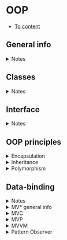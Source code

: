 # OOP

- [To content](readme.md)

## General info
<details>
<summary>Notes</summary>

- programming methodology, based mostly on representing a program as a set of objects, which are instances of some class
- consists of interfaces and relations
- abstract thinking

</details>

## Classes
<details>
<summary>Notes</summary>

- a group of objects or scenes, which have similar signs
- good class
  - describes one entity
  - solves only one task
  - is not a collection of functions for everything
  - uses correctly when needed (ex. when we need several objects with similar behavior and interface, but the state is different)
- good methods
  - one method = one action
  - if method is not called from the outside, make it private

</details>

## Interface
<details>
<summary>Notes</summary>

- describes an object's structure, it's properties and methods (+ arguments and return values), does not describe the realization, only data types.
```
Math.abs: function(number): number;
Math.random: function(): number;
Array.map: function(function(*, number, Array): *): Array;
```
- interface is important to minimize errors and for proper usage
```JavaScript
[1, 2, 3].map(parseInt); // 1, NaN,  NaN
parseInt: function(number, number): number;
```

</details>

## OOP principles
<details>
<summary>Encapsulation</summary>

- in capsula, interfaces, closed realization details

</details>

<details>
<summary>Inheritance</summary>

- one of the ways to use methods and properties from parents in their children
- But Gotchas!
  - do not create long prototypes chains
  - parent max abstract (banana + jungle)
  - if wrong abstract => multiple inheritance problem, works not in all languages
- Inheritance alternatives
  - Composition (react)
  - Delegation
  - Mixins
  - Interfaces (not in JS)
```JavaScript
class GuitarPlayer extends Man {
  constructor(firstName) {
    super(firstName);

    this.guitarCount = 6;
  }
}

// if we're not adding new properties, not necessary to call the constructor
class GuitarPlayer extends Man {
  // reuse parent properties inside the child class
  // this.jump(); also works
  doubleJump() {
    super.jump();
    super.jump();
  }
}
```

</details>

<details>
<summary>Polymorphism</summary>

- (many forms) an ability to use the same identifier (name) for solving alike problems (but different upon realization)
- one interface and many ways or one signature and several interfaces
- overload
```JavaScript
parseInt(42, 10); // float (number)
parseInt('42', 10); // string
parseInt({ name: 'Max', value: 42 }, 10); // NaN
```
- overrides in depths of the prototype chain
- what if w/o polymorphism?
  - naming problem
  - more complex working with code
```JavaScript
class GuitarPlayer extends Man {
  // to override parent method
  jump() {
    console.log('Mega jump!');
  }

  doubleJump() {
    // to use parent method
    super.jump();
    // to use own overridden method
    this.jump();
  }
}
```
- polymorph class almost = interface in TS
```JavaScript
// adding an abstract class
class AbstractMan {
  constructor(firstName) {
    if (new.target === AbstractMan) {
      throw new Error('...');
    }

    this.name = firstName;
  }

  walk() {
    // for the methods needed to be implemented
    throw new Error('...');
  }

  jump() {}
}

const man = new AbstractMan('Tom'); // error
```

</details>

## Data-binding
<details>
<summary>Notes</summary>

- mechanics used to synchronize data and view
- data - information, doesn't depend on view
- view - a part of an interface (UI), doesn't depend on the way of implementation

</details>

<details>
<summary>MV* general info</summary>

- ways to organize business login in an app
- hierarchy
  - model
    - flat structure - all models are at the same level
    - hierarchical structure - there are nested models, frequently the parent models are collections, mostly used for working with large applications
  - view
    - flat - all views init in one controller and work directly with it
    - hierarchical - views are added directly into other views and build their hierarchy independently. Parent views could subscribe to child events and handle it in it's own way
  - controller
    - mega-controller - one big controller for the whole application (or for every screen), which describes all business logic
    - HMVC - the system, where there are many nested controllers, abstractions for higher levels (c list - c elem)
- low coupling
  - model and view must be abstract and should not
    - know about each other
    - export only the abstract interface
  - could not exist without high cohesion. If there are abstract modules, there should be logic, which connects them
<img src="./images/mv.jpg" alt="MV*" width="500">

</details>

<details>
<summary>MVC</summary>

- Model - data, controls the view
- View - components, low coupling
- Controller - stores the business logic, meets model and view
- Creation
  - controller creates a model
  - controller creates a view
  - controller subscribes view to model changes
  - model and view interact directly with each other
- User interactions
  - user interacts with a view
  - view tells the controller about user actions
  - controller calls model changes
  - model updates the view via subscription
- Load
  - controller calls model update
  - model loads data and tells the view about changes
<img src="./images/mvc.jpg" alt="MVC" width="200">

</details>

<details>
<summary>MVP</summary>

- Model - data only, low coupled component
- View - view only, low coupled component
- Presenter - connects view and model, all the interactions go through presenter
- Creation
  - presenter creates model
  - presenter creates view
  - presenter subscribes to view changes
  - presenter subscribes to model changes
  - presenter directs binding between model and view
  - listens to changes in both and calls the update methods
- User interactions
  - user interacts with a view
  - view tells the presenter about the changes
  - presenter runs the model update logic
  - model tells the presenter about updates
  - presenter updates the view
- Load
  - presenter runs the model update logic
  - model tells the presenter about updates
  - presenter updates the view
<img src="./images/mvp.jpg" alt="MVP" width="200">

</details>

<details>
<summary>MVVM</summary>

- Model - data only
- View - view only
- ViewModel - binds view and model via binder, which describes the connection between model and view
- Creation
  - ViewModel receives the view
  - ViewModel receives the model
  - ViewModel binds view and model vie binding method (some binder)
  - view and model states synchronize automatically
- User interactions
  - view updates model via binding, described in the ViewModel
- Load
  - model after being loaded synchronizes with the view via binding
<img src="./images/mvvm.jpg" alt="MVVM" width="200">

</details>

<details>
<summary>Pattern Observer</summary>

- the way to bind components so that they tell each other about changes

</details>